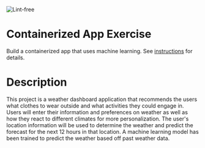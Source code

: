 ![Lint-free](https://github.com/nyu-software-engineering/containerized-app-exercise/actions/workflows/lint.yml/badge.svg)

# Containerized App Exercise

Build a containerized app that uses machine learning. See [instructions](./instructions.md) for details.

# Description

This project is a weather dashboard application that recommends the users what clothes to wear outside and what activities they could engage in. Users will enter their information and preferences on weather as well as how they react to different climates for more personalization. The user's location information will be used to determine the weather and predict the forecast for the next 12 hours in that location. A machine learning model has been trained to predict the weather based off past weather data.
